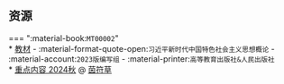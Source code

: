 ## 资源  
=== ":material-book:`MT00002`"  
    * [教材](https://api.mir6.com/api/lanzou?url=https://cqu-openlib.lanzout.com/iYY3s23c2y6f&down=true) - :material-format-quote-open:`习近平新时代中国特色社会主义思想概论` - :material-account:`2023版编写组` - :material-printer:`高等教育出版社&人民出版社`  
    * [重点内容 2024秋](https://api.mir6.com/api/lanzou?url=https://cqu-openlib.lanzout.com/i4ICz2hcj5ij&down=true) @ [茵符草](../contributor/茵符草.md)